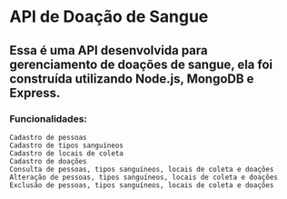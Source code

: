 # API de Doação de Sangue

## Essa é uma API desenvolvida para gerenciamento de doações de sangue, ela foi construída utilizando Node.js, MongoDB e Express.

### Funcionalidades:
    Cadastro de pessoas
    Cadastro de tipos sanguíneos
    Cadastro de locais de coleta
    Cadastro de doações
    Consulta de pessoas, tipos sanguíneos, locais de coleta e doações
    Alteração de pessoas, tipos sanguíneos, locais de coleta e doações
    Exclusão de pessoas, tipos sanguíneos, locais de coleta e doações
